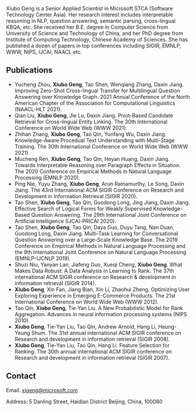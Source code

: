 Xiubo Geng is a Senior Applied Scientist in Microsoft STCA (Software Technology Center Asia). Her research interest includes interpretable reasoning in NLP, question answering, semantic parsing, cross-lingual KBQA, etc. She received her B.E. degree in Computer Science from University of Science and Technology of China,  and her PhD degree from Institute of Computing Technology, Chinese Academy of Sciences. She has published a dozen of papers in top conferences including SIGIR, EMNLP, WWW, NIPS, IJCAI, NAACL etc.

## Publications
- Yucheng Zhou, **Xiubo Geng**, Tao Shen, Wenqiang Zhang, Daxin Jiang. Improving Zero-Shot Cross-lingual Transfer for Multilingual Question Answering over Knowledge Graph. 2021 Annual Conference of the North American Chapter of the Association for Computational Linguistics (NAACL-HLT 2021).
- Qian Liu, **Xiubo Geng**, Jie Lu, Daxin Jiang. Pivot-Based Candidate Retrieval for Cross-lingual Entity Linking. The 30th International Conference on World Wide Web (WWW 2021).
- Zhihan Zhang, **Xiubo Geng**, Tao Qin, Yunfang Wu, Daxin Jiang. Knowledge-Aware Procedual Text Understanding with Multi-Stage Training. The 30th International Conference on World Wide Web (WWW 2021).
- Mucheng Ren, **Xiubo Geng**, Tao Qin, Heyan Huang, Daxin Jiang. Towards Interpretable Reasoning over Paragraph Effects in Situation. The 2020 Conference on Empirical Methods in Natural Language Processing (EMNLP 2020).
- Ping Nie, Yuyu Zhang, **Xiubo Geng**, Arun Ramamurthy, Le Song, Daxin Jiang. The 43rd International ACM SIGIR Conference on Research and Development in Information Retrieval (SIGIR 2020).
- Tao Shen, **Xiubo Geng**, Tao Qin, Guodong Long, Jing Jiang, Daxin Jiang. Effective Search of Logical Forms for Weakly Supervised Knowledge-Based Question Answering.  The 29th International Joint Conference on Artificial Intelligence (IJCAI-PRICAI 2020).
- Tao Shen, **Xiubo Geng**, Tao Qin, Daya Guo, Duyu Tang, Nan Duan, Guodong Long, Daxin Jiang. Multi-Task Learning for Conversational Question Answering over a Large-Scale Knowledge Base. The 2019 Conference on Empirical Methods in Natural Language Processing and the 9th International Joint Conference on Natural Language Processing (EMNLP-IJCNLP 2019).
- Shuzi Niu, Yanyan Lan, Jiafeng Guo, Xueqi Cheng, **Xiubo Geng**. What Makes Data Robust: A Data Analysis in Learning to Rank. The 37th international ACM SIGIR conference on Research & development in information retrieval (SIGIR 2014).
- **Xiubo Geng**, Xin Fan, Jiang Bian, Xin Li, Zhaohui Zheng. Optimizing User Exploring Experience in Emerging E-Commerce Products. The 21st International Conference on World Wide Web (WWW 2012).
- Tao Qin, **Xiubo Geng**, Tie-Yan Liu. A New Probabilistic Model for Rank Aggregation. Advances in neural information processing systems (NIPS 2010).
- **Xiubo Geng**, Tie-Yan Liu, Tao Qin, Andrew Arnold, Hang Li, Heung-Yeung Shum. The 31st annual international ACM SIGIR conference on Research and development in information retrieval (SIGIR 2008).
- **Xiubo Geng**, Tie-Yan Liu, Tao Qin, Hang Li. Feature Selection for Ranking. The 30th annual international ACM SIGIR conference on Research and development in information retrieval (SIGIR 2007).

## Contact
Email: xigeng@microsoft.com

Address: 5 Danling Street, Haidian District Beijing, China, 100080

